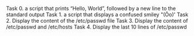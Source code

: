 Task 0. a script that prints “Hello, World”, followed by a new line to the standard output
Task 1. a script that displays a confused smiley "(Ôo)'
Task 2. Display the content of the /etc/passwd file
Task 3. Display the content of /etc/passwd and /etc/hosts
Task 4. Display the last 10 lines of /etc/passwd
